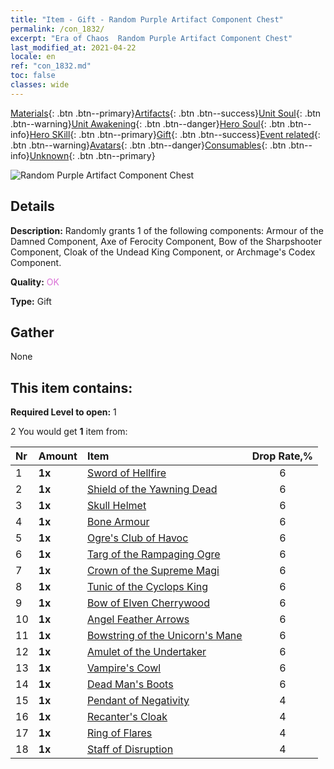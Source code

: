 ```yaml
---
title: "Item - Gift - Random Purple Artifact Component Chest"
permalink: /con_1832/
excerpt: "Era of Chaos  Random Purple Artifact Component Chest"
last_modified_at: 2021-04-22
locale: en
ref: "con_1832.md"
toc: false
classes: wide
---
```

 [Materials](/Items/){: .btn .btn--primary}[Artifacts](/Items/Artifacts/){: .btn .btn--success}[Unit Soul](/Items/UnitSoul/){: .btn .btn--warning}[Unit Awakening](/Items/UnitAwakening/){: .btn .btn--danger}[Hero Soul](/Items/HeroSoul/){: .btn .btn--info}[Hero SKill](/Items/HeroSkill/){: .btn .btn--primary}[Gift](/Items/Gift/){: .btn .btn--success}[Event related](/Items/Events/){: .btn .btn--warning}[Avatars](/Items/Avatars/){: .btn .btn--danger}[Consumables](/Items/Consumables/){: .btn .btn--info}[Unknown](/Items/Unknown/){: .btn .btn--primary}

 ![Random Purple Artifact Component Chest](/images/t/i_907046.png)

## Details
 **Description:** Randomly grants 1 of the following components: Armour of the Damned Component, Axe of Ferocity Component, Bow of the Sharpshooter Component, Cloak of the Undead King Component, or Archmage's Codex Component.

 **Quality:** <span style="color: #DA70D6">OK</span>

 **Type:** Gift

## Gather

  None

## This item contains:

 **Required Level to open:** 1

 2 You would get **1** item  from:

  | Nr | Amount |     Item    | Drop Rate,% |
  |:---|:-------|:------------|:---------:|
  | 1 |  **1x** | [Sword of Hellfire](/Items/art_121/) | 6 | 
  | 2 |  **1x** | [Shield of the Yawning Dead](/Items/art_122/) | 6 | 
  | 3 |  **1x** | [Skull Helmet](/Items/art_123/) | 6 | 
  | 4 |  **1x** | [Bone Armour](/Items/art_124/) | 6 | 
  | 5 |  **1x** | [Ogre's Club of Havoc](/Items/art_125/) | 6 | 
  | 6 |  **1x** | [Targ of the Rampaging Ogre](/Items/art_126/) | 6 | 
  | 7 |  **1x** | [Crown of the Supreme Magi](/Items/art_127/) | 6 | 
  | 8 |  **1x** | [Tunic of the Cyclops King](/Items/art_128/) | 6 | 
  | 9 |  **1x** | [Bow of Elven Cherrywood](/Items/art_103/) | 6 | 
  | 10 |  **1x** | [Angel Feather Arrows](/Items/art_104/) | 6 | 
  | 11 |  **1x** | [Bowstring of the Unicorn's Mane](/Items/art_105/) | 6 | 
  | 12 |  **1x** | [Amulet of the Undertaker](/Items/art_129/) | 6 | 
  | 13 |  **1x** | [Vampire's Cowl](/Items/art_130/) | 6 | 
  | 14 |  **1x** | [Dead Man's Boots](/Items/art_131/) | 6 | 
  | 15 |  **1x** | [Pendant of Negativity](/Items/art_136/) | 4 | 
  | 16 |  **1x** | [Recanter's Cloak](/Items/art_137/) | 4 | 
  | 17 |  **1x** | [Ring of Flares](/Items/art_138/) | 4 | 
  | 18 |  **1x** | [Staff of Disruption](/Items/art_139/) | 4 | 
